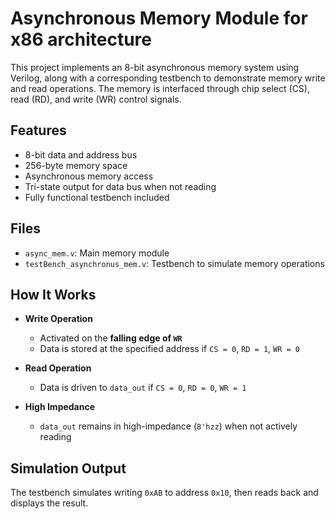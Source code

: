 # Asynchronous Memory Module for x86 architecture

This project implements an 8-bit asynchronous memory system using Verilog, along with a corresponding testbench to demonstrate memory write and read operations. The memory is interfaced through chip select (CS), read (RD), and write (WR) control signals.

## Features

- 8-bit data and address bus
- 256-byte memory space
- Asynchronous memory access
- Tri-state output for data bus when not reading
- Fully functional testbench included

## Files

- `async_mem.v`: Main memory module
- `testBench_asynchronus_mem.v`: Testbench to simulate memory operations

## How It Works

- **Write Operation**
  - Activated on the **falling edge of `WR`**
  - Data is stored at the specified address if `CS = 0`, `RD = 1`, `WR = 0`

- **Read Operation**
  - Data is driven to `data_out` if `CS = 0`, `RD = 0`, `WR = 1`

- **High Impedance**
  - `data_out` remains in high-impedance (`8'hzz`) when not actively reading

## Simulation Output

The testbench simulates writing `0xAB` to address `0x10`, then reads back and displays the result.

